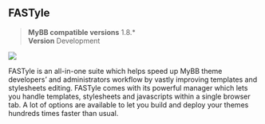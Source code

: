 ## FASTyle

> **MyBB compatible versions**  1.8.*  
> **Version** Development  

![](https://i.imgur.com/j8EgyNi.png)

FASTyle is an all-in-one suite which helps speed up MyBB theme developers’ and administrators workflow by vastly improving templates and stylesheets editing. FASTyle comes with its powerful manager which lets you handle templates, stylesheets and javascripts within a single browser tab. A lot of options are available to let you build and deploy your themes hundreds times faster than usual.